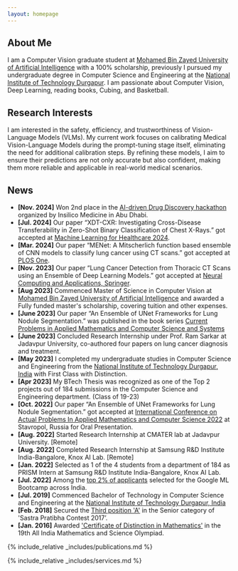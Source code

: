```yaml
---
layout: homepage
---
```


## About Me

I am a Computer Vision graduate student at [Mohamed Bin Zayed University of Artificial Intelligence](https://mbzuai.ac.ae/) with a 100% scholarship, previously I pursued my undergraduate degree in Computer Science and Engineering at the [National Institute of Technology Durgapur](https://nitdgp.ac.in/). I am passionate about Computer Vision, Deep Learning, reading books, Cubing, and Basketball.
## Research Interests

I am interested in the safety, efficiency, and trustworthiness of Vision-Language Models (VLMs). My current work focuses on calibrating Medical Vision-Language Models during the prompt-tuning stage itself, eliminating the need for additional calibration steps. By refining these models, I aim to ensure their predictions are not only accurate but also confident, making them more reliable and applicable in real-world medical scenarios.

<!--  - **Computer Vision:** image recognition, image generation, video captioning
- **Machine Learning:** meta-learning, incremental learning, transfer learning  -->

## News
- **[Nov. 2024]** Won 2nd place in the [AI-driven Drug Discovery hackathon](https://insilico.com/ism-events/abu-dhabi/hackathon2024) organized by Insilico Medicine in Abu Dhabi.
- **[Jul. 2024]** Our paper “XDT-CXR: Investigating Cross-Disease Transferability in Zero-Shot Binary Classification of Chest X-Rays.” got accepted at [Machine Learning for Healthcare 2024](https://arxiv.org/abs/2408.11493).
- **[Mar. 2024]** Our paper “MENet: A Mitscherlich function based ensemble of CNN models to classify lung cancer using CT scans.” got accepted at [PLOS One](https://doi.org/10.1371/journal.pone.0298527).
- **[Nov. 2023]** Our paper “Lung Cancer Detection from Thoracic CT Scans using an Ensemble of Deep Learning Models.” got accepted at [Neural Computing and Applications, Springer](https://doi.org/10.1007/s00521-023-09130-7).
- **[Aug 2023]** Commenced Master of Science in Computer Vision at [Mohamed Bin Zayed University of Artificial Intelligence](https://mbzuai.ac.ae/) and awarded a Fully funded master's scholarship, covering tuition and other expenses.
- **[June 2023]** Our paper “An Ensemble of UNet Frameworks for Lung Nodule Segmentation.” was published in the book series [Current Problems in Applied Mathematics and Computer Science and Systems](https://link.springer.com/chapter/10.1007/978-3-031-34127-4_44)
- **[June 2023]** Concluded Research Internship under Prof. Ram Sarkar at Jadavpur University, co-authored four papers on lung cancer diagnosis and treatment.
- **[May 2023]** I completed my undergraduate studies in Computer Science and Engineering from the [National Institute of Technology Durgapur, India](https://nitdgp.ac.in/) with First Class with Distinction.
- **[Apr 2023]** My BTech Thesis was recognized as one of the Top 2 projects out of 184 submissions in the Computer Science and Engineering department. (Class of 19-23)
- **[Oct. 2022]** Our paper “An Ensemble of UNet Frameworks for Lung Nodule Segmentation.” got accepted at [International Conference on Actual Problems In Applied Mathematics and Computer Science 2022](https://drive.google.com/file/d/1bLLJriayqkfTKhxKPyq3w9suxBc_W22s/view) at Stavropol, Russia for Oral Presentation.
- **[Aug. 2022]** Started Research Internship at CMATER lab at Jadavpur University. [Remote]
- **[Aug. 2022]** Completed Research Internship at Samsung R&D Institute India-Bangalore, Knox AI Lab. [Remote]
- **[Jan. 2022]** Selected as 1 of the 4 students from a department of 184 as PRISM Intern at Samsung R&D Institute India-Bangalore, Knox AI Lab. 
- **[Jul. 2022]** Among the [top 2% of applicants](https://drive.google.com/file/d/1LeTg3clVwMyfCpMhc9WC1Qshl5aJZnOd/view?usp=sharing) selected for the Google ML Bootcamp across India.
- **[Jul. 2019]** Commenced Bachelor of Technology in Computer Science and Engineering at the [National Institute of Technology Durgapur, India](https://nitdgp.ac.in/) 
- **[Feb. 2018]** Secured the [Third position 'A'](https://drive.google.com/file/d/1JsqK_uehrgNhw6cGmbsLBO_wb22Y2emK/view?usp=sharing) in the Senior category of 'Sastra Pratibha Contest 2017’.
- **[Jan. 2016]** Awarded ['Certificate of Distinction in Mathematics'](https://drive.google.com/file/d/1Dhnx3cdbrHVmLWwOUka1D3hK1W5blWwk/view?usp=sharing) in the 19th All India Mathematics and Science Olympiad.


{% include_relative _includes/publications.md %}

{% include_relative _includes/services.md %} 
